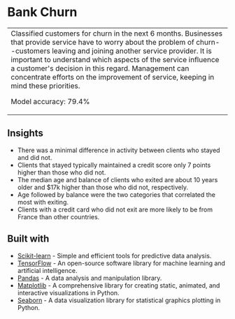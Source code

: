 # Bank Churn

<table>
<tr>
<td>
  Classified customers for churn in the next 6 months. Businesses that provide service have to worry about the problem of churn--customers leaving and joining another service provider. It is important to understand which aspects of the service influence a customer's decision in this regard. Management can concentrate efforts on the improvement of service, keeping in mind these priorities.

  Model accuracy: 79.4%
</td>
</tr>
</table>

## Insights

- There was a minimal difference in activity between clients who stayed and did not.
- Clients that stayed typically maintained a credit score only 7 points higher than those who did not.
- The median age and balance of clients who exited are about 10 years older and $17k higher than those who did not, respectively.
- Age followed by balance were the two categories that correlated the most with exiting.
- Clients with a credit card who did not exit are more likely to be from France than other countries.

## Built with

- [Scikit-learn](https://scikit-learn.org/) - Simple and efficient tools for predictive data analysis.
- [TensorFlow](https://www.tensorflow.org/) - An open-source software library for machine learning and artificial intelligence.
- [Pandas](https://pandas.pydata.org/) - A data analysis and manipulation library.
- [Matplotlib](https://matplotlib.org/) - A comprehensive library for creating static, animated, and interactive visualizations in Python.
- [Seaborn](https://seaborn.pydata.org/) - A data visualization library for statistical graphics plotting in Python.
